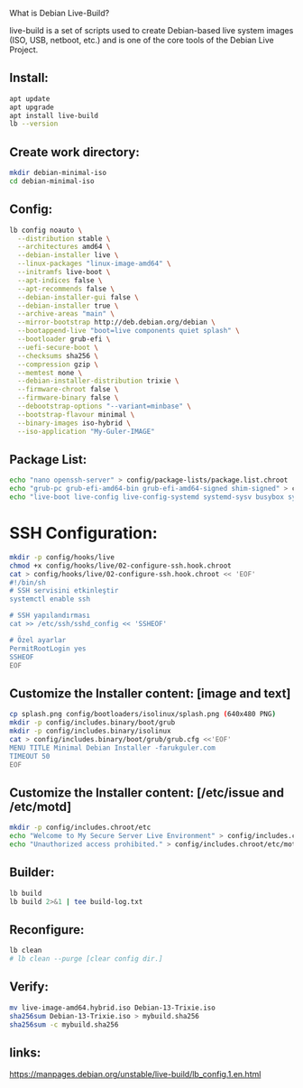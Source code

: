 What is Debian Live-Build?

live-build is a set of scripts used to create Debian-based live system images (ISO, USB, netboot, etc.) and is one of the core tools of the Debian Live Project.

## Install:
```bash
apt update
apt upgrade
apt install live-build
lb --version
```

## Create work directory:
```bash
mkdir debian-minimal-iso
cd debian-minimal-iso
```

## Config:
```bash
lb config noauto \
  --distribution stable \
  --architectures amd64 \
  --debian-installer live \
  --linux-packages "linux-image-amd64" \
  --initramfs live-boot \
  --apt-indices false \
  --apt-recommends false \
  --debian-installer-gui false \
  --debian-installer true \
  --archive-areas "main" \
  --mirror-bootstrap http://deb.debian.org/debian \
  --bootappend-live "boot=live components quiet splash" \
  --bootloader grub-efi \
  --uefi-secure-boot \
  --checksums sha256 \
  --compression gzip \
  --memtest none \
  --debian-installer-distribution trixie \
  --firmware-chroot false \
  --firmware-binary false \
  --debootstrap-options "--variant=minbase" \
  --bootstrap-flavour minimal \
  --binary-images iso-hybrid \
  --iso-application "My-Guler-IMAGE"
```

## Package List:
```bash
echo "nano openssh-server" > config/package-lists/package.list.chroot
echo "grub-pc grub-efi-amd64-bin grub-efi-amd64-signed shim-signed" > config/package-lists/bootloader.chroot
echo "live-boot live-config live-config-systemd systemd-sysv busybox syslinux grub-pc-bin grub-common" > config/package-lists/live.list.chroot
```

# SSH Configuration:
```bash
mkdir -p config/hooks/live
chmod +x config/hooks/live/02-configure-ssh.hook.chroot
cat > config/hooks/live/02-configure-ssh.hook.chroot << 'EOF'
#!/bin/sh
# SSH servisini etkinleştir
systemctl enable ssh

# SSH yapılandırması
cat >> /etc/ssh/sshd_config << 'SSHEOF'

# Özel ayarlar
PermitRootLogin yes
SSHEOF
EOF
```

## Customize the Installer content: [image and text]
```bash
cp splash.png config/bootloaders/isolinux/splash.png (640x480 PNG)
mkdir -p config/includes.binary/boot/grub
mkdir -p config/includes.binary/isolinux
cat > config/includes.binary/boot/grub/grub.cfg <<'EOF'
MENU TITLE Minimal Debian Installer -farukguler.com
TIMEOUT 50
EOF
```

## Customize the Installer content: [/etc/issue and /etc/motd]
```bash
mkdir -p config/includes.chroot/etc
echo "Welcome to My Secure Server Live Environment" > config/includes.chroot/etc/issue
echo "Unauthorized access prohibited." > config/includes.chroot/etc/motd
```

## Builder:
```bash
lb build
lb build 2>&1 | tee build-log.txt
```

## Reconfigure:
```bash
lb clean
# lb clean --purge [clear config dir.]
```

## Verify:
```bash
mv live-image-amd64.hybrid.iso Debian-13-Trixie.iso
sha256sum Debian-13-Trixie.iso > mybuild.sha256
sha256sum -c mybuild.sha256
```

## links:
https://manpages.debian.org/unstable/live-build/lb_config.1.en.html
